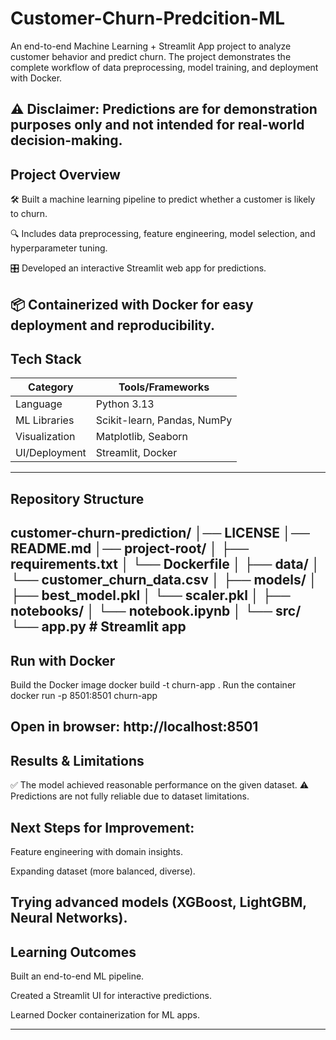 # Customer-Churn-Predcition-ML

An end-to-end Machine Learning + Streamlit App project to analyze customer behavior and predict churn. The project demonstrates the complete workflow of data preprocessing, model training, and deployment with Docker.

⚠️ Disclaimer: Predictions are for demonstration purposes only and not intended for real-world decision-making.
---

## Project Overview

🛠️ Built a machine learning pipeline to predict whether a customer is likely to churn.

🔍 Includes data preprocessing, feature engineering, model selection, and hyperparameter tuning.

🎛️ Developed an interactive Streamlit web app for predictions.      

📦 Containerized with Docker for easy deployment and reproducibility.
---

## Tech Stack

| Category      | Tools/Frameworks            |
| ------------- | --------------------------- |
| Language      | Python 3.13                 |
| ML Libraries  | Scikit-learn, Pandas, NumPy |
| Visualization | Matplotlib, Seaborn         |
| UI/Deployment | Streamlit, Docker           |
---

## Repository Structure

customer-churn-prediction/
│── LICENSE
│── README.md
│── project-root/
│   ├── requirements.txt
│   └── Dockerfile
│
├── data/
│   └── customer_churn_data.csv
│
├── models/
│   ├── best_model.pkl
│   └── scaler.pkl
│
├── notebooks/
│   └── notebook.ipynb
│
└── src/
    └── app.py              # Streamlit app
---

## Run with Docker
Build the Docker image
docker build -t churn-app .
Run the container
docker run -p 8501:8501 churn-app

Open in browser: http://localhost:8501
---

## Results & Limitations

✅ The model achieved reasonable performance on the given dataset.
⚠️ Predictions are not fully reliable due to dataset limitations.

## Next Steps for Improvement:

Feature engineering with domain insights.

Expanding dataset (more balanced, diverse).

Trying advanced models (XGBoost, LightGBM, Neural Networks).
---
## Learning Outcomes

Built an end-to-end ML pipeline.

Created a Streamlit UI for interactive predictions.

Learned Docker containerization for ML apps.

---

